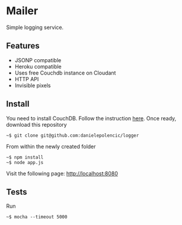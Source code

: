 # Mailer
Simple logging service.

## Features
- JSONP compatible
- Heroku compatible
- Uses free Couchdb instance on Cloudant
- HTTP API
- Invisible pixels

## Install
You need to install CouchDB. Follow the instruction [here](http://couchdb.apache.org/). Once ready, download this repository

    ~$ git clone git@github.com:danielepolencic/logger

From within the newly created folder

    ~$ npm install
    ~$ node app.js

Visit the following page: [http://localhost:8080](http://localhost:8080)

## Tests
Run

    ~$ mocha --timeout 5000
